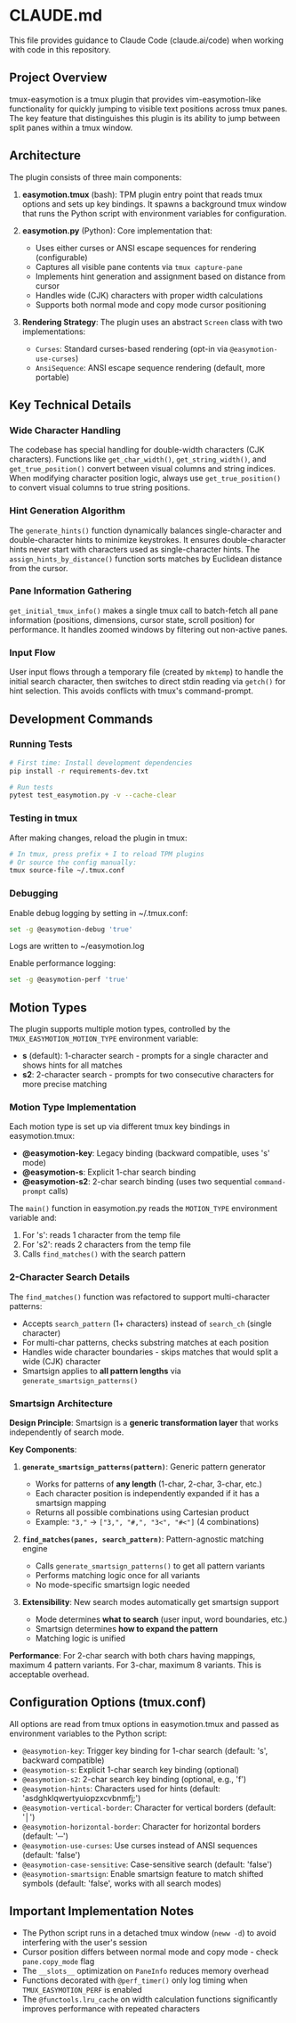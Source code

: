 # CLAUDE.md

This file provides guidance to Claude Code (claude.ai/code) when working with code in this repository.

## Project Overview

tmux-easymotion is a tmux plugin that provides vim-easymotion-like functionality for quickly jumping to visible text positions across tmux panes. The key feature that distinguishes this plugin is its ability to jump between split panes within a tmux window.

## Architecture

The plugin consists of three main components:

1. **easymotion.tmux** (bash): TPM plugin entry point that reads tmux options and sets up key bindings. It spawns a background tmux window that runs the Python script with environment variables for configuration.

2. **easymotion.py** (Python): Core implementation that:
   - Uses either curses or ANSI escape sequences for rendering (configurable)
   - Captures all visible pane contents via `tmux capture-pane`
   - Implements hint generation and assignment based on distance from cursor
   - Handles wide (CJK) characters with proper width calculations
   - Supports both normal mode and copy mode cursor positioning

3. **Rendering Strategy**: The plugin uses an abstract `Screen` class with two implementations:
   - `Curses`: Standard curses-based rendering (opt-in via `@easymotion-use-curses`)
   - `AnsiSequence`: ANSI escape sequence rendering (default, more portable)

## Key Technical Details

### Wide Character Handling
The codebase has special handling for double-width characters (CJK characters). Functions like `get_char_width()`, `get_string_width()`, and `get_true_position()` convert between visual columns and string indices. When modifying character position logic, always use `get_true_position()` to convert visual columns to true string positions.

### Hint Generation Algorithm
The `generate_hints()` function dynamically balances single-character and double-character hints to minimize keystrokes. It ensures double-character hints never start with characters used as single-character hints. The `assign_hints_by_distance()` function sorts matches by Euclidean distance from the cursor.

### Pane Information Gathering
`get_initial_tmux_info()` makes a single tmux call to batch-fetch all pane information (positions, dimensions, cursor state, scroll position) for performance. It handles zoomed windows by filtering out non-active panes.

### Input Flow
User input flows through a temporary file (created by `mktemp`) to handle the initial search character, then switches to direct stdin reading via `getch()` for hint selection. This avoids conflicts with tmux's command-prompt.

## Development Commands

### Running Tests
```bash
# First time: Install development dependencies
pip install -r requirements-dev.txt

# Run tests
pytest test_easymotion.py -v --cache-clear
```

### Testing in tmux
After making changes, reload the plugin in tmux:
```bash
# In tmux, press prefix + I to reload TPM plugins
# Or source the config manually:
tmux source-file ~/.tmux.conf
```

### Debugging
Enable debug logging by setting in ~/.tmux.conf:
```bash
set -g @easymotion-debug 'true'
```
Logs are written to ~/easymotion.log

Enable performance logging:
```bash
set -g @easymotion-perf 'true'
```

## Motion Types

The plugin supports multiple motion types, controlled by the `TMUX_EASYMOTION_MOTION_TYPE` environment variable:

- **s** (default): 1-character search - prompts for a single character and shows hints for all matches
- **s2**: 2-character search - prompts for two consecutive characters for more precise matching

### Motion Type Implementation

Each motion type is set up via different tmux key bindings in easymotion.tmux:

- **@easymotion-key**: Legacy binding (backward compatible, uses 's' mode)
- **@easymotion-s**: Explicit 1-char search binding
- **@easymotion-s2**: 2-char search binding (uses two sequential `command-prompt` calls)

The `main()` function in easymotion.py reads the `MOTION_TYPE` environment variable and:
1. For 's': reads 1 character from the temp file
2. For 's2': reads 2 characters from the temp file
3. Calls `find_matches()` with the search pattern

### 2-Character Search Details

The `find_matches()` function was refactored to support multi-character patterns:
- Accepts `search_pattern` (1+ characters) instead of `search_ch` (single character)
- For multi-char patterns, checks substring matches at each position
- Handles wide character boundaries - skips matches that would split a wide (CJK) character
- Smartsign applies to **all pattern lengths** via `generate_smartsign_patterns()`

### Smartsign Architecture

**Design Principle**: Smartsign is a **generic transformation layer** that works independently of search mode.

**Key Components**:

1. **`generate_smartsign_patterns(pattern)`**: Generic pattern generator
   - Works for patterns of **any length** (1-char, 2-char, 3-char, etc.)
   - Each character position is independently expanded if it has a smartsign mapping
   - Returns all possible combinations using Cartesian product
   - Example: `"3,"` → `["3,", "#,", "3<", "#<"]` (4 combinations)

2. **`find_matches(panes, search_pattern)`**: Pattern-agnostic matching engine
   - Calls `generate_smartsign_patterns()` to get all pattern variants
   - Performs matching logic once for all variants
   - No mode-specific smartsign logic needed

3. **Extensibility**: New search modes automatically get smartsign support
   - Mode determines **what to search** (user input, word boundaries, etc.)
   - Smartsign determines **how to expand the pattern**
   - Matching logic is unified

**Performance**: For 2-char search with both chars having mappings, maximum 4 pattern variants. For 3-char, maximum 8 variants. This is acceptable overhead.

## Configuration Options (tmux.conf)

All options are read from tmux options in easymotion.tmux and passed as environment variables to the Python script:

- `@easymotion-key`: Trigger key binding for 1-char search (default: 's', backward compatible)
- `@easymotion-s`: Explicit 1-char search key binding (optional)
- `@easymotion-s2`: 2-char search key binding (optional, e.g., 'f')
- `@easymotion-hints`: Characters used for hints (default: 'asdghklqwertyuiopzxcvbnmfj;')
- `@easymotion-vertical-border`: Character for vertical borders (default: '│')
- `@easymotion-horizontal-border`: Character for horizontal borders (default: '─')
- `@easymotion-use-curses`: Use curses instead of ANSI sequences (default: 'false')
- `@easymotion-case-sensitive`: Case-sensitive search (default: 'false')
- `@easymotion-smartsign`: Enable smartsign feature to match shifted symbols (default: 'false', works with all search modes)

## Important Implementation Notes

- The Python script runs in a detached tmux window (`neww -d`) to avoid interfering with the user's session
- Cursor position differs between normal mode and copy mode - check `pane.copy_mode` flag
- The `__slots__` optimization on `PaneInfo` reduces memory overhead
- Functions decorated with `@perf_timer()` only log timing when `TMUX_EASYMOTION_PERF` is enabled
- The `@functools.lru_cache` on width calculation functions significantly improves performance with repeated characters
